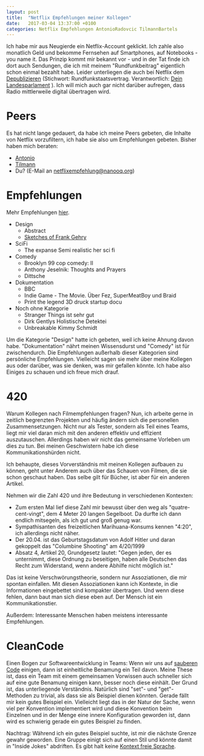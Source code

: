 ```yaml
---
layout: post
title:  "Netflix Empfehlungen meiner Kollegen"
date:   2017-03-04 13:37:00 +0100
categories: Netflix Empfehlungen AntonioRadovcic TilmannBartels
---
```


Ich habe mir aus Neugierde ein Netflix-Account geklickt. Ich zahle also monatlich Geld und bekomme Fernsehen auf Smartphones, auf Notebooks - you name it. Das Prinzip kommt mir bekannt vor - und in der Tat finde ich dort auch Sendungen, die ich mit meinem "Rundfunkbeitrag" eigentlich schon einmal bezahlt habe. Leider unterliegen die auch bei Netflix dem [Depublizieren](https://de.wikipedia.org/wiki/Depublizieren) (Stichwort:  Rundfunkstaatsvertrag. Verantwortlich: [Dein Landesparlament](https://www.abgeordnetenwatch.de/) ). Ich will mich auch gar nicht darüber aufregen, dass Radio mittlerweile digital übertragen wird.

Peers
=====
Es hat nicht lange gedauert, da habe ich meine Peers gebeten, die Inhalte von Netflix vorzufiltern, ich habe sie also um Empfehlungen gebeten.
Bisher haben mich beraten:
* [Antonio](http://niorad.com/)
* [Tilmann](http://storiosities.tumblr.com)
* Du? (E-Mail an netflixempfehlung@nanooq.org)

Empfehlungen
============

Mehr Empfehlungen [hier](https://khiekmann.github.io/recommendation/).

* Design
  * Abstract
  * [Sketches of Frank Gehry](https://www.youtube.com/watch?v=E0amON0l_1o)
* SciFi
  * The expanse   Semi realistic her sci fi
* Comedy
  * Brooklyn 99 cop comedy: II
  * Anthony Jeselnik: Thoughts and Prayers
  * Dittsche
* Dokumentation
  * BBC
  * Indie Game - The Movie. Über Fez, SuperMeatBoy und Braid
  * Print the legend 3D druck startup docu
* Noch ohne Kategorie
  * Stranger Things ist sehr gut
  * Dirk Gentlys Holistische Detektei
  * Unbreakable Kimmy Schmidt

Um die Kategorie "Design" hatte ich gebeten, weil ich keine Ahnung davon habe. "Dokumentation" nährt meinen Wissensdurst und "Comedy" ist für zwischendurch. Die Empfehlungen außerhalb dieser Kategorien sind persönliche Empfehlungen. Vielleicht sagen sie mehr über meine Kollegen aus oder darüber, was sie denken, was mir gefallen könnte. Ich habe also Einiges zu schauen und ich freue mich drauf.


420
===
Warum Kollegen nach Filmempfehlungen fragen? Nun, ich arbeite gerne in zeitlich begrenzten Projekten und häufig ändern sich die personellen Zusammensetzungen. Nicht nur als Tester, sondern als Teil eines Teams, liegt mir viel daran mich mit den anderen effektiv und effizient auszutauschen. Allerdings haben wir nicht das gemeinsame Vorleben um dies zu tun. Bei meinen Geschwistern habe ich diese Kommunikationshürden nicht.

Ich behaupte, dieses Vorverständnis mit meinen Kollegen aufbauen zu können, geht unter Anderem auch über das Schauen von Filmen, die sie schon geschaut haben. Das selbe gilt für Bücher, ist aber für ein anderen Artikel.

Nehmen wir die Zahl 420 und ihre Bedeutung in verschiedenen Kontexten:
* Zum ersten Mal lief diese Zahl mir bewusst über den weg als "quatre-cent-vingt", dem 4 Meter 20 langen Segelboot. Da durfte ich dann endlich mitsegeln, als ich gut und groß genug war.
* Sympathisanten des freizeitlichen Marihuana-Konsums kennen "4:20", ich allerdings nicht näher.
* Der 20.04. ist das Geburtstagsdatum von Adolf Hitler und daran gekoppelt das "Columbine Shooting" am 4/20/1999
* Absatz 4, Artikel 20, Grundgesetz lautet: "Gegen jeden, der es unternimmt, diese Ordnung zu beseitigen, haben alle Deutschen das Recht zum Widerstand, wenn andere Abhilfe nicht möglich ist."

Das ist keine Verschwörungstheorie, sondern nur Assoziationen, die mir spontan einfallen. Mit diesen Assoziationen kann ich Kontexte, in die Informationen eingebettet sind kompakter übertragen. Und wenn diese fehlen, dann baut man sich diese eben auf. Der Mensch ist ein Kommunikationstier.

Außerdem: Interessante Menschen haben meistens interessante Empfehlungen.

CleanCode
=========
Einen Bogen zur Softwareentwicklung in Teams:
Wenn wir uns auf [sauberen Code](https://de.wikipedia.org/wiki/Clean_Code) einigen, dann ist einheitliche Benamung ein Teil davon. Meine These ist, dass ein Team mit einem gemeinsamen Vorwissen auch schneller sich auf eine gute Benamung einigen kann, besser noch diese einhält. Der Grund ist, das unterliegende Verständnis. Natürlich sind "set"- und "get"-Methoden zu trivial, als dass sie als Beispiel dienen könnten. Gerade fällt mir kein gutes Beispiel ein. Vielleicht liegt das in der Natur der Sache, wenn viel per Konvention implementiert wird und diese Konvention beim Einzelnen und in der Menge eine innere Konfiguration geworden ist, dann wird es schwierig gerade ein gutes Beispiel zu finden.

Nachtrag:
Während ich ein gutes Beispiel suchte, ist mir die nächste Grenze gewahr geworden. Eine Gruppe einigt sich auf einen Stil und könnte damit in "Inside Jokes" abdriften. Es gibt halt keine [Kontext freie Sprache](https://de.wikipedia.org/wiki/Chomsky-Hierarchie).